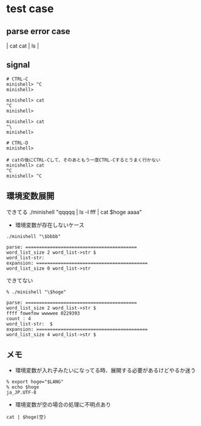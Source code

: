 # test case

## parse error case
| cat
cat | ls |

## signal

```
# CTRL-C
minishell> ^C
minishell>

minishell> cat
^C
minishell>

minishell> cat
^\
minishell> 

# CTRL-D
minishell>

# catの後にCTRL-Cして、そのあともう一度CTRL-Cするとうまく行かない
minishell> cat
^C
minishell> ^C
```

## 環境変数展開

できてる
./minishell "qqqqq | ls -l fff | cat \$hoge aaaa"

- 環境変数が存在しないケース
```
./minishell "\$bbbb"

parse: =========================================
word_list_size 2 word_list->str $
word_list-str:  
expansion: =========================================
word_list_size 0 word_list->str 
```

できてない
```
% ./minishell "\$hoge"

parse: =========================================
word_list_size 2 word_list->str $
ffff fowefow wwwwee 0229393
count : 4
word_list-str:  $
expansion: =========================================
word_list_size 4 word_list->str $
```

## メモ
- 環境変数が入れ子みたいになってる時、展開する必要があるけどやるか迷う
```
% export hoge="$LANG"
% echo $hoge
ja_JP.UTF-8
```
- 環境変数が空の場合の処理に不明点あり
```
cat | $hoge(空)
```
